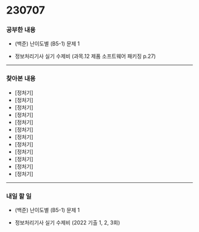 # 230707

### 공부한 내용

- (백준) 난이도별 (B5-1) 문제 1

- 정보처리기사 실기 수제비 (과목.12 제품 소프트웨어 패키징 p.27)

---

### 찾아본 내용

- [정처기]
- [정처기]
- [정처기]
- [정처기]
- [정처기]
- [정처기]
- [정처기]
- [정처기]
- [정처기]
- [정처기]
- [정처기]
- [정처기]

---

### 내일 할 일

- (백준) 난이도별 (B5-1) 문제 1

- 정보처리기사 실기 수제비 (2022 기출 1, 2, 3회)
